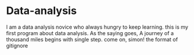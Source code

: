 # Data-analysis
I am a data analysis novice who always hungry to keep learning. this is my first program about data analysis. As the saying goes, A journey of a thousand miles begins with single step. come on, simon!
the format of gitignore